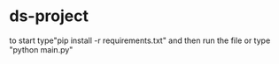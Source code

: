 # ds-project
to start type"pip install -r requirements.txt"
and then run the file or type "python main.py"